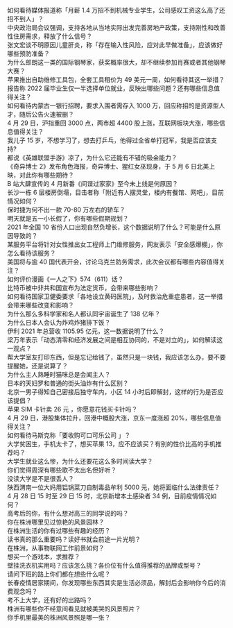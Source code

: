 如何看待媒体报道称「月薪 1.4 万招不到机械专业学生，公司感叹工资这么高了还招不到人」？  
中央政治局会议强调，支持各地从当地实际出发完善房地产政策，支持刚性和改善性住房需求，释放了什么信号？  
张文宏谈不明原因儿童肝炎，称「存在输入性风险，应对此早做准备」，应该做好哪些预防准备？  
为什么郎朗这一类的国际钢琴家，获奖概率很大，却不继续参加肖赛或者其他钢琴大赛？  
苹果推出自助维修工具包，全套工具租价为 49 美元一周，如何看待其这一举措？  
报告称 2022 届毕业生仅一半选择单位就业，反映出哪些问题？还有哪些信息值得关注？  
如何看待内蒙古一银行招聘，要求入围者需存入 1000 万，回应称招的是资源型人才，随后公告火速被删？  
4 月 29 日，沪指重回 3000 点，两市超 4400 股上涨，互联网板块大涨，哪些信息值得关注？  
我儿子 15 岁，不想学习了，想去打乒乓，他得过全省单打冠军，我是否应该支持?  
都说《英雄联盟手游》凉了，为什么它还能有不错的吸金能力？  
《奇异博士 2》发布角色海报，奇异博士、猩红女巫现身，于 5 月 6 日北美上映，对此你有哪些期待？  
B 站大肆宣传的 4 月新番《间谍过家家》至今未上线是何原因？  
长沙一栋 6 层楼房倒塌，目击者称「附近有人摆灵堂，楼内有餐馆、网吧」，目前情况如何？  
保时捷为何不出一款 70-80 万左右的轿车？  
明天就是五一小长假了，你有哪些假期规划？  
2021 年全国 10 省份人口出现自然负增长，这个数据说明了什么？可能是什么原因导致的？  
某服务平台将针对女性推出女工程师上门维修服务，网友表示「安全感爆棚」，你怎么看待该服务？  
美国将与逾 40 国代表开会，讨论乌克兰防务需求，此次会议都有哪些内容值得关注？  
如何评价漫画《一人之下》574（611）话？  
比特币被中非共和国宣布为法定货币，会带来哪些影响？  
如何看待国家卫健委要求「各地设立黄码医院」，及时救治危重症患者，这一举措会带来哪些改变和影响？  
为什么那么多科学家和名人都认同宇宙诞生了 138 亿年？  
为什么日本人会认为炸鸡炸猪排下饭？  
伊利 2021 年总营收 1105.95 亿元，这一数据说明了什么？  
梁万年表示「动态清零和经济发展之间是相互协同的，不是对立的」，如何解读这一观点？  
帮大学室友打印东西，但是忘记给钱了，虽然只是一块钱，我应该怎么办，要不要提醒她，还是说算了？  
为什么主人熟睡时猫咪总是会闻主人？  
日本的天妇罗和普通的街头油炸有什么区别？  
北京一男子得知自己密接后独守车内，小区 14 小时后即解封，这样的行为是否应该提倡？  
苹果 SIM 卡针卖 26 元 ，你愿意花钱买卡针吗？  
4 月 29 日，港股集体拉升，回港中概股大涨，京东一度涨超 20%，哪些信息值得关注？  
如何看待马斯克称「要收购可口可乐公司 」？  
大学贫困生，手机太卡了，想买苹果 13，应不应该买？有别的性价比高的手机推荐吗？  
大学生就业这么惨，为什么还要花这么多时间读大学？  
你们觉得周深有哪些歌不太出名但好听？  
没读大学是不是很丢人？  
陕西渭南一位大妈用铝锅菜刀自制毒品牟利 5000 元，她将面临什么法律责任？  
4 月 28 日 15 时至 29 日 15 时，北京新增本土感染者 34 例，目前疫情情况如何？  
高考后的你，有什么想对高三的同学说的吗？  
你在株洲哪里见过惊艳的风景园林？  
在株洲生活的你有过哪些有趣的经历？  
读书真的那么重要吗？读好书就会前途一片光明？  
在株洲，从事物联网工作前景如何？  
想买一个游戏本，求推荐？  
壁挂洗衣机实用吗？应该怎么挑？各价位有什么值得推荐的品牌或型号？  
请问下班的路上你们都在想些什么呢？  
长春疫情居家期间，你发现哪些东西其实是生活必须品，解封后会影响你今后的消费观念吗？  
考不上大学，还有好的出路吗？  
株洲有哪些你不经意间看见就被美哭的风景照片？  
你手机里最美的株洲风景照是哪一张？  
